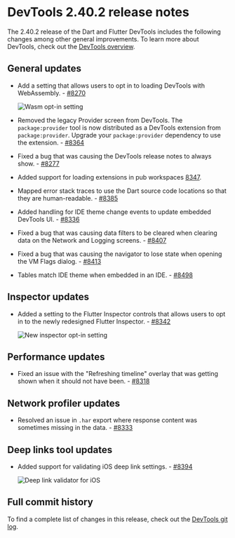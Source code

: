 # DevTools 2.40.2 release notes

The 2.40.2 release of the Dart and Flutter DevTools
includes the following changes among other general improvements.
To learn more about DevTools, check out the
[DevTools overview](/tools/devtools/overview).

## General updates

* Add a setting that allows users to opt in to loading DevTools
  with WebAssembly. - [#8270](https://github.com/flutter/devtools/pull/8270)

  ![Wasm opt-in setting](/tools/devtools/release-notes/images-2.40.2/wasm_setting.png "DevTools setting to opt into wasm.")

* Removed the legacy Provider screen from DevTools.
  The `package:provider` tool is now distributed as a
  DevTools extension from `package:provider`.
  Upgrade your `package:provider` dependency to
  use the extension. - [#8364](https://github.com/flutter/devtools/pull/8364)

* Fixed a bug that was causing the DevTools release notes to
  always show. - [#8277](https://github.com/flutter/devtools/pull/8277)

* Added support for loading extensions in pub workspaces
  [8347](https://github.com/flutter/devtools/pull/8347).

* Mapped error stack traces to use the Dart source code locations so
  that they are human-readable. - [#8385](https://github.com/flutter/devtools/pull/8385)

* Added handling for IDE theme change events to
  update embedded DevTools UI. - [#8336](https://github.com/flutter/devtools/pull/8336)

* Fixed a bug that was causing data filters to be cleared when clearing data
on the Network and Logging screens. - [#8407](https://github.com/flutter/devtools/pull/8407)

* Fixed a bug that was causing the navigator to lose state when opening the VM
Flags dialog. - [#8413](https://github.com/flutter/devtools/pull/8413)

* Tables match IDE theme when embedded in an IDE. - [#8498](https://github.com/flutter/devtools/pull/8498)

## Inspector updates

- Added a setting to the Flutter Inspector controls that
  allows users to opt in to the newly redesigned Flutter Inspector. - [#8342](https://github.com/flutter/devtools/pull/8342)

  ![New inspector opt-in setting](/tools/devtools/release-notes/images-2.40.2/new_inspector.png "DevTools setting to opt into the new Flutter Inspector.")

## Performance updates

* Fixed an issue with the "Refreshing timeline" overlay that was getting shown
  when it should not have been. - [#8318](https://github.com/flutter/devtools/pull/8318)

## Network profiler updates

* Resolved an issue in `.har` export where
  response content was sometimes missing in the data. - [#8333](https://github.com/flutter/devtools/pull/8333)

## Deep links tool updates

- Added support for validating iOS deep link settings. - [#8394](https://github.com/flutter/devtools/pull/8394)

  ![Deep link validator for iOS](/tools/devtools/release-notes/images-2.40.2/deep_link_ios.png "DevTools Deep link validator Page")

## Full commit history

To find a complete list of changes in this release, check out the
[DevTools git log](https://github.com/flutter/devtools/tree/v2.40.2).
